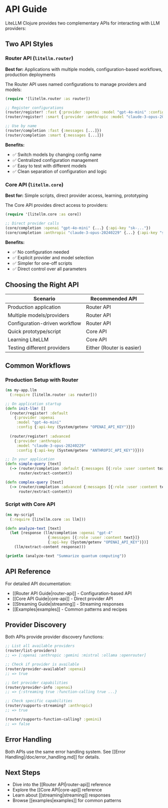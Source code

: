 # API Guide

LiteLLM Clojure provides two complementary APIs for interacting with LLM providers:

## Two API Styles

### Router API (`litellm.router`)

**Best for:** Applications with multiple models, configuration-based workflows, production deployments

The Router API uses named configurations to manage providers and models:

```clojure
(require '[litellm.router :as router])

;; Register configurations
(router/register! :fast {:provider :openai :model "gpt-4o-mini" :config {...}})
(router/register! :smart {:provider :anthropic :model "claude-3-opus-20240229" :config {...}})

;; Use by name
(router/completion :fast {:messages [...]})
(router/completion :smart {:messages [...]})
```

**Benefits:**
- ✅ Switch models by changing config name
- ✅ Centralized configuration management
- ✅ Easy to test with different models
- ✅ Clean separation of configuration and logic

### Core API (`litellm.core`)

**Best for:** Simple scripts, direct provider access, learning, prototyping

The Core API provides direct access to providers:

```clojure
(require '[litellm.core :as core])

;; Direct provider calls
(core/completion :openai "gpt-4o-mini" {...} {:api-key "sk-..."})
(core/completion :anthropic "claude-3-opus-20240229" {...} {:api-key "sk-ant-..."})
```

**Benefits:**
- ✅ No configuration needed
- ✅ Explicit provider and model selection
- ✅ Simpler for one-off scripts
- ✅ Direct control over all parameters

## Choosing the Right API

| Scenario | Recommended API |
|----------|----------------|
| Production application | Router API |
| Multiple models/providers | Router API |
| Configuration-driven workflow | Router API |
| Quick prototype/script | Core API |
| Learning LiteLLM | Core API |
| Testing different providers | Either (Router is easier) |

## Common Workflows

### Production Setup with Router

```clojure
(ns my-app.llm
  (:require [litellm.router :as router]))

;; On application startup
(defn init-llm! []
  (router/register! :default
    {:provider :openai
     :model "gpt-4o-mini"
     :config {:api-key (System/getenv "OPENAI_API_KEY")}})
  
  (router/register! :advanced
    {:provider :anthropic
     :model "claude-3-opus-20240229"
     :config {:api-key (System/getenv "ANTHROPIC_API_KEY")}}))

;; In your application
(defn simple-query [text]
  (-> (router/completion :default {:messages [{:role :user :content text}]})
      router/extract-content))

(defn complex-query [text]
  (-> (router/completion :advanced {:messages [{:role :user :content text}]})
      router/extract-content))
```

### Script with Core API

```clojure
(ns my-script
  (:require [litellm.core :as llm]))

(defn analyze-text [text]
  (let [response (llm/completion :openai "gpt-4"
                   {:messages [{:role :user :content text}]}
                   {:api-key (System/getenv "OPENAI_API_KEY")})]
    (llm/extract-content response)))

(println (analyze-text "Summarize quantum computing"))
```

## API Reference

For detailed API documentation:

- [[Router API Guide|router-api]] - Configuration-based API
- [[Core API Guide|core-api]] - Direct provider API
- [[Streaming Guide|streaming]] - Streaming responses
- [[Examples|examples]] - Common patterns and recipes

## Provider Discovery

Both APIs provide provider discovery functions:

```clojure
;; List all available providers
(router/list-providers)
;; => [:openai :anthropic :gemini :mistral :ollama :openrouter]

;; Check if provider is available
(router/provider-available? :openai)
;; => true

;; Get provider capabilities
(router/provider-info :openai)
;; => {:streaming true :function-calling true ...}

;; Check specific capabilities
(router/supports-streaming? :anthropic)
;; => true

(router/supports-function-calling? :gemini)
;; => false
```

## Error Handling

Both APIs use the same error handling system. See [[Error Handling|/doc/error_handling.md]] for details.

## Next Steps

- Dive into the [[Router API|router-api]] reference
- Explore the [[Core API|core-api]] reference
- Learn about [[streaming|streaming]] responses
- Browse [[examples|examples]] for common patterns
